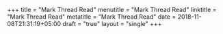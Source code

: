 +++
title = "Mark Thread Read"
menutitle = "Mark Thread Read"
linktitle = "Mark Thread Read"
metatitle = "Mark Thread Read"
date = 2018-11-08T21:31:19+05:00
draft = "true"
layout = "single"
+++


